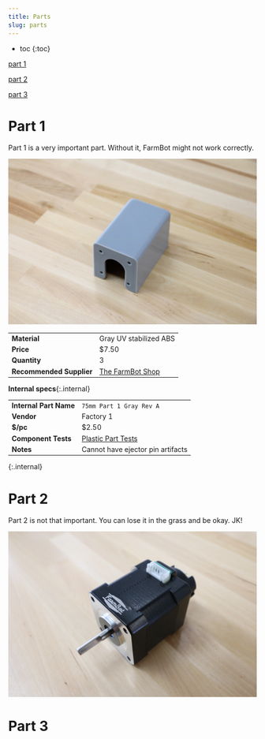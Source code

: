 ```yaml
---
title: Parts
slug: parts
---
```


* toc
{:toc}

[part 1](#part-1)

[part 2](#part-2)

[part 3](#part-3)

# Part 1

Part 1 is a very important part. Without it, FarmBot might not work correctly.

![part-1](_images/part_1.jpg)

|                              |                              |
|------------------------------|------------------------------|
|**Material**                  |Gray UV stabilized ABS
|**Price**                     |$7.50
|**Quantity**                  |3
|**Recommended Supplier**      |[The FarmBot Shop](http://shop.farm.bot)

**Internal specs**{:.internal}

|                              |                              |
|------------------------------|------------------------------|
|**Internal Part Name**        |`75mm Part 1 Gray Rev A`
|**Vendor**                    |Factory 1
|**$/pc**                      |$2.50
|**Component Tests**           |[Plastic Part Tests](/)
|**Notes**                     |Cannot have ejector pin artifacts
{:.internal}

# Part 2

Part 2 is not that important. You can lose it in the grass and be okay. JK!

![part-2](_images/part_2.jpg)

# Part 3
